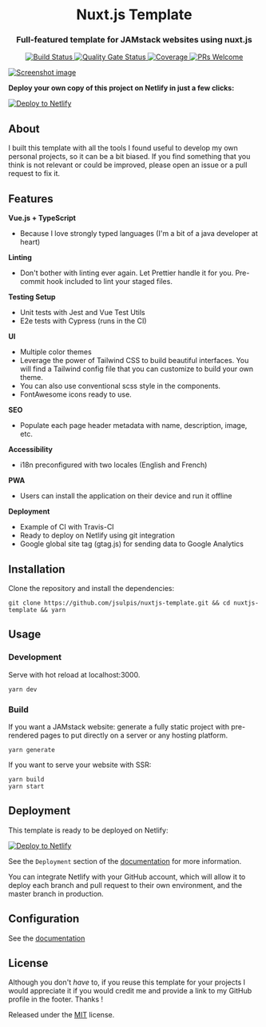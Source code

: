 <h1 align="center">Nuxt.js Template</h1>
<h3 align="center">Full-featured template for JAMstack websites using nuxt.js</h3>
<p align="center">
	<a href="https://travis-ci.org/jsulpis/nuxtjs-template">
		<img alt="Build Status" src="https://travis-ci.org/jsulpis/nuxtjs-template.svg?branch=master" />
	</a>
  <a href="https://sonarcloud.io/dashboard?id=nuxt-template">
		<img alt="Quality Gate Status" src="https://sonarcloud.io/api/project_badges/measure?project=nuxt-template&metric=alert_status" />
	</a>
  <a href="https://sonarcloud.io/dashboard?id=nuxt-template">
		<img alt="Coverage" src="https://sonarcloud.io/api/project_badges/measure?project=nuxt-template&metric=coverage" />
	</a>
  <a href="http://makeapullrequest.com">
		<img alt="PRs Welcome" src="https://img.shields.io/badge/PRs-welcome-brightgreen.svg" />
	</a>
</p>

<a align="center" href="https://nuxtjs-template.netlify.app">
  <img class="repo-preview" src="https://raw.githubusercontent.com/jsulpis/nuxtjs-template/master/preview.png" alt="Screenshot image"/>
</a>

**Deploy your own copy of this project on Netlify in just a few clicks:**

[![Deploy to Netlify](https://www.netlify.com/img/deploy/button.svg)](https://app.netlify.com/start/deploy?repository=https://github.com/jsulpis/nuxtjs-template)

## About

I built this template with all the tools I found useful to develop my own personal projects, so it can be a bit biased. If you find something that you think is not relevant or could be improved, please open an issue or a pull request to fix it.

## Features

**Vue.js + TypeScript**

- Because I love strongly typed languages (I'm a bit of a java developer at heart)

**Linting**

- Don't bother with linting ever again. Let Prettier handle it for you. Pre-commit hook included to lint your staged files.

**Testing Setup**

- Unit tests with Jest and Vue Test Utils
- E2e tests with Cypress (runs in the CI)

**UI**

- Multiple color themes
- Leverage the power of Tailwind CSS to build beautiful interfaces. You will find a Tailwind config file that you can customize to build your own theme.
- You can also use conventional scss style in the components.
- FontAwesome icons ready to use.

**SEO**

- Populate each page header metadata with name, description, image, etc.

**Accessibility**

- i18n preconfigured with two locales (English and French)

**PWA**

- Users can install the application on their device and run it offline

**Deployment**

- Example of CI with Travis-CI
- Ready to deploy on Netlify using git integration
- Google global site tag (gtag.js) for sending data to Google Analytics

## Installation

Clone the repository and install the dependencies:

```shell
git clone https://github.com/jsulpis/nuxtjs-template.git && cd nuxtjs-template && yarn
```

## Usage

### Development

Serve with hot reload at localhost:3000.

```
yarn dev
```

### Build

If you want a JAMstack website: generate a fully static project with pre-rendered pages to put directly on a server or any hosting platform.

```
yarn generate
```

If you want to serve your website with SSR:

```
yarn build
yarn start
```

## Deployment

This template is ready to be deployed on Netlify:

[![Deploy to Netlify](https://www.netlify.com/img/deploy/button.svg)](https://app.netlify.com/start/deploy?repository=https://github.com/jsulpis/nuxtjs-template)

See the `Deployment` section of the [documentation](https://nuxtjs-template.netlify.app/documentation) for more information.

You can integrate Netlify with your GitHub account, which will allow it to deploy each branch and pull request to their own environment, and the master branch in production.

## Configuration

See the [documentation](https://nuxtjs-template.netlify.app/documentation)

## License

Although you don't *have* to, if you reuse this template for your projects I would appreciate it if you would credit me and provide a link to my GitHub profile in the footer. Thanks !

Released under the [MIT](https://github.com/jsulpis/nuxtjs-template/blob/master/LICENSE) license.
